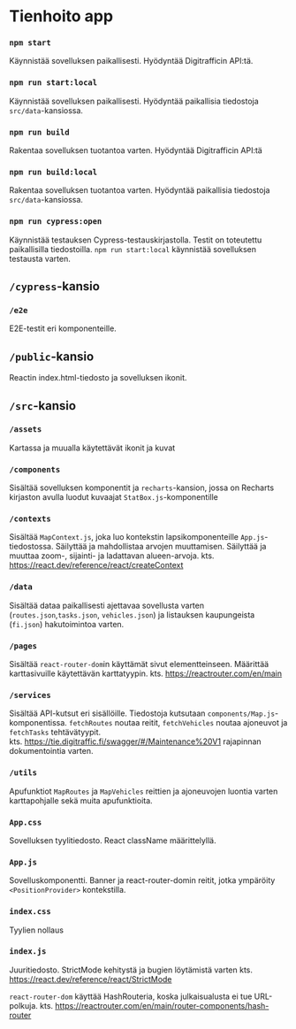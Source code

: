 # Tienhoito app

### `npm start`

Käynnistää sovelluksen paikallisesti. Hyödyntää Digitrafficin API:tä.

### `npm run start:local`

Käynnistää sovelluksen paikallisesti. Hyödyntää paikallisia tiedostoja `src/data`-kansiossa.

### `npm run build`

Rakentaa sovelluksen tuotantoa varten. Hyödyntää Digitrafficin API:tä

### `npm run build:local`

Rakentaa sovelluksen tuotantoa varten. Hyödyntää paikallisia tiedostoja `src/data`-kansiossa.

### `npm run cypress:open`

Käynnistää testauksen Cypress-testauskirjastolla. Testit on toteutettu paikallisilla tiedostoilla. `npm run start:local` käynnistää sovelluksen testausta varten.

## `/cypress`-kansio

### `/e2e`

E2E-testit eri komponenteille.

## `/public`-kansio

Reactin index.html-tiedosto ja sovelluksen ikonit.

## `/src`-kansio

### `/assets`

Kartassa ja muualla käytettävät ikonit ja kuvat

### `/components`

Sisältää sovelluksen komponentit ja `recharts`-kansion, jossa on Recharts kirjaston avulla luodut kuvaajat `StatBox.js`-komponentille

### `/contexts`

Sisältää `MapContext.js`, joka luo kontekstin lapsikomponenteille `App.js`-tiedostossa. Säilyttää ja mahdollistaa arvojen muuttamisen. Säilyttää ja muuttaa zoom-, sijainti- ja ladattavan alueen-arvoja.
kts. https://react.dev/reference/react/createContext

### `/data`

Sisältää dataa paikallisesti ajettavaa sovellusta varten (`routes.json`,`tasks.json`, `vehicles.json`) ja listauksen kaupungeista (`fi.json`) hakutoimintoa varten.

### `/pages`

Sisältää `react-router-dom`in käyttämät sivut elementteinseen. Määrittää karttasivuille käytettävän karttatyypin.
kts. https://reactrouter.com/en/main

### `/services`

Sisältää API-kutsut eri sisällöille. Tiedostoja kutsutaan `components/Map.js`-komponentissa. `fetchRoutes` noutaa reitit, `fetchVehicles` noutaa ajoneuvot ja `fetchTasks` tehtävätyypit.  
kts. https://tie.digitraffic.fi/swagger/#/Maintenance%20V1 rajapinnan dokumentointia varten.

### `/utils`

Apufunktiot `MapRoutes` ja `MapVehicles` reittien ja ajoneuvojen luontia varten karttapohjalle sekä muita apufunktioita.

### `App.css`

Sovelluksen tyylitiedosto. React className määrittelyllä.

### `App.js`

Sovelluskomponentti. Banner ja react-router-domin reitit, jotka ympäröity `<PositionProvider>` kontekstilla.

### `index.css`

Tyylien nollaus

### `index.js`

Juuritiedosto. StrictMode kehitystä ja bugien löytämistä varten kts. https://react.dev/reference/react/StrictMode

`react-router-dom` käyttää HashRouteria, koska julkaisualusta ei tue URL-polkuja.
kts. https://reactrouter.com/en/main/router-components/hash-router

